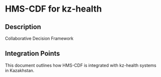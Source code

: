 # HMS-CDF for kz-health

## Description

Collaborative Decision Framework

## Integration Points

This document outlines how HMS-CDF is integrated with kz-health systems in Kazakhstan.
